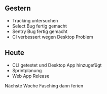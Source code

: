 ## Gestern
- Tracking untersuchen
- Select Bug fertig gemacht
- Sentry Bug fertig gemacht
- CI verbessert wegen Desktop Problem

## Heute 
- CLI getestet und Desktop App hinzugefügt
- Sprintplanung
- Web App Release

Nächste Woche Fasching dann ferien